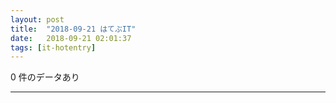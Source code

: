 ```yaml
---
layout: post
title:  "2018-09-21 はてぶIT"
date:   2018-09-21 02:01:37
tags: [it-hotentry]
---
```

0 件のデータあり

<hr>
